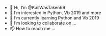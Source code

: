 - 👋 Hi, I’m @KailWasTaken69
- 👀 I’m interested in Python, Vb 2019 and more
- 🌱 I’m currently learning Python and Vb 2019
- 💞️ I’m looking to collaborate on ...
- 📫 How to reach me ...

<!---
KailWasTaken69/KailWasTaken69 is a ✨ special ✨ repository because its `README.md` (this file) appears on your GitHub profile.
You can click the Preview link to take a look at your changes.
--->
